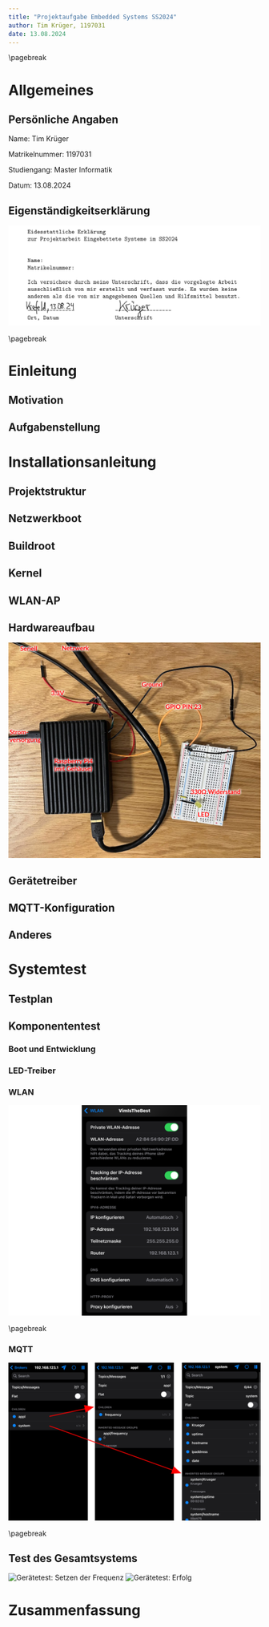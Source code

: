 ```yaml
---
title: "Projektaufgabe Embedded Systems SS2024"
author: Tim Krüger, 1197031
date: 13.08.2024
---
```


\pagebreak

# Allgemeines

## Persönliche Angaben

Name: Tim Krüger

Matrikelnummer: 1197031

Studiengang: Master Informatik

Datum: 13.08.2024

## Eigenständigkeitserklärung

![Eigenständigkeitserklärung](res/erklaerung_krueger.png)

\pagebreak

# Einleitung

## Motivation

## Aufgabenstellung

# Installationsanleitung

## Projektstruktur

## Netzwerkboot

## Buildroot

## Kernel

## WLAN-AP

## Hardwareaufbau

![Hardwareaufbau](res/hardware_aufbau.png)

## Gerätetreiber

## MQTT-Konfiguration

## Anderes

# Systemtest

## Testplan

## Komponententest

### Boot und Entwicklung

### LED-Treiber

### WLAN

![WLAN-Test](res/wlan_test.png)

\pagebreak

### MQTT

![MQTT-Test](res/mqtt_test.png)

\pagebreak

## Test des Gesamtsystems

![Gerätetest: Setzen der Frequenz](res/device_test_1.png)
![Gerätetest: Erfolg](res/device_test_2.png)

# Zusammenfassung
